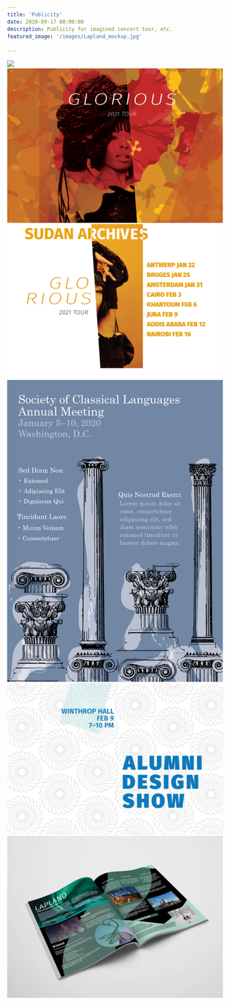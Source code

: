 ```yaml
---
title: 'Publicity'
date: 2020-09-17 00:00:00
description: Publicity for imagined concert tour, etc.
featured_image: '/images/Lapland_mockup.jpg'

---
```


<div class="gallery" data-columns="4">
	<img src="/images/couch_poster.png">
	<img src="/images/sudan_archives_1.PNG">
	<img src= "/images/sudan_archives_2.PNG">
	<img src="/images/Wedgwood_poster_design.png">
	<img src="/images/alumni_design_show.jpg">
	<img src="/images/Lapland_mockup.jpg">

</div>
